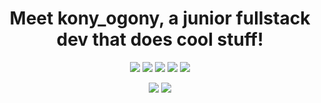 <h1 align='center'>
	Meet kony_ogony, a junior fullstack dev that does cool stuff!
</h1>



<p align="center">
	<a href="https://archlinux.org/"><img src="https://img.shields.io/badge/DISTRO-Arch-74c7ec?style=flat&logo=archlinux&label=Distro" /></a>
	<a href="https://hyprland.org"><img src="https://img.shields.io/badge/WC-Hyprland-89dceb?style=flat&logo=elixir&label=Tiler" /></a>
	<a href="https://discord.gg/Am3jFwxe"><img src="https://img.shields.io/discord/831364077875626015?color=74c7ec&label=Discord&logo=discord" /></a>
	<a href="https://rust-lang.org"><img src="https://img.shields.io/badge/LANG-Rust-f2cdcd?style=flat&logo=rust&label=Learning" /></a>
	<a href="https://www.typescriptlang.org/"><img src="https://img.shields.io/badge/LANG-TypeScript-007acc?style=flat&logo=typescript&label=Know" /></a>
</p>
<p align='center'>
	<img src="https://github-readme-stats.vercel.app/api?username=konyogony&hide_title=true&hide_rank=true&show_icons=true&include_all_commits=true&line_height=24&hide_border=true&number_format=long&bg_color=1e1e2e&text_color=cdd6f4&icon_color=cba6f7&title_color=94e2d5" />
	<img src="https://github-readme-stats.vercel.app/api/top-langs/?username=konyogony&hide_title=true&langs_count=8&layout=compact&hide_border=true&bg_color=1e1e2e&text_color=cdd6f4&icon_color=cba6f7&title_color=94e2d5" />
</p>
